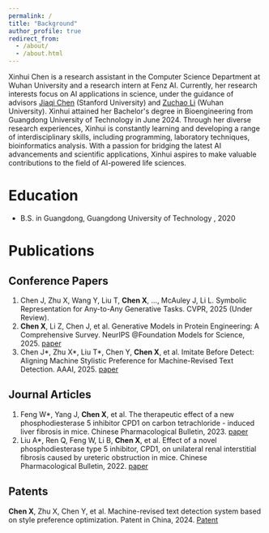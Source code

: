 ```yaml
---
permalink: /
title: "Background"
author_profile: true
redirect_from: 
  - /about/
  - /about.html
---
```


Xinhui Chen is a research assistant in the Computer Science Department at Wuhan University and a research intern at Fenz AI. Currently, her research interests focus on AI applications in science, under the guidance of advisors [Jiaqi Chen](https://scholar.google.cz/citations?hl=zh-CN&user=Au_y5poAAAAJ) (Stanford University) and [Zuchao Li](https://scholar.google.cz/citations?hl=zh-CN&user=PyzBf5oAAAAJ) (Wuhan University). Xinhui attained her Bachelor's degree in Bioengineering from Guangdong University of Technology in June 2024. Through her diverse research experiences, Xinhui is constantly learning and developing a range of interdisciplinary skills, including programming, laboratory techniques, bioinformatics analysis. With a passion for bridging the latest AI advancements and scientific applications, Xinhui aspires to make valuable contributions to the field of AI-powered life sciences.

Education
======
* B.S. in Guangdong, Guangdong University of Technology
, 2020

Publications
======

Conference Papers
-------
1. Chen J, Zhu X, Wang Y, Liu T, **Chen X**, ..., McAuley J, Li L. Symbolic Representation for Any-to-Any Generative Tasks. CVPR, 2025 (Under Review).
2. **Chen X**, Li Z, Chen J, et al. Generative Models in Protein Engineering: A Comprehensive Survey. NeurIPS @Foundation Models for Science, 2025. [paper](https://openreview.net/forum?id=Xc7l84S0Ao)
3. Chen J*, Zhu X*, Liu T*, Chen Y, **Chen X**, et al. Imitate Before Detect: Aligning Machine Stylistic Preference for Machine-Revised Text Detection. AAAI, 2025. [paper](https://arxiv.org/abs/2412.10432)

Journal Articles
-------
1. Feng W*, Yang J, **Chen X**, et al. The therapeutic effect of a new phosphodiesterase 5 inhibitor CPD1 on carbon tetrachloride - induced liver fibrosis in mice. Chinese Pharmacological Bulletin, 2023. [paper]([http:/](https://kns.cnki.net/kcms2/article/abstract?v=3uoqIhG8C44YLTlOAiTRKibYlV5Vjs7ioT0BO4yQ4m_mOgeS2ml3UKGWMbhF-o4lZR6dkdsqtvXI-yhS9T_OEtMy4FbUgCma&uniplatform=NZKPT))
2. Liu A*, Ren Q, Feng W, Li B, **Chen X**, et al. Effect of a novel phosphodiesterase type 5 inhibitor, CPD1, on unilateral renal interstitial fibrosis caused by ureteric obstruction in mice. Chinese Pharmacological Bulletin, 2022. [paper](https://kns.cnki.net/kcms/detail//34.1086.R.20221209.1428.030.html)

Patents
-------
**Chen X**, Zhu X, Chen Y, et al. Machine-revised text detection system based on style preference optimization. Patent in China, 2024. [Patent](http:/)
